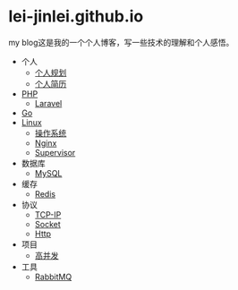 # lei-jinlei.github.io

my blog这是我的一个个人博客，写一些技术的理解和个人感悟。

* 个人
  * [个人规划](me/plan.md)
  * [个人简历](me/resume.md)
* [PHP](php/php.md)
  * [Laravel](php/laravel.md)
* [Go](go/go.md)
* [Linux](linux/linux.md)
  * [操作系统](linux/system.md)
  * [Nginx](linux/nginx.md)
  * [Supervisor](linux/supervisor.md)
* 数据库
  * [MySQL](sql/mysql.md)
* 缓存
  * [Redis](cache/Redis.md)
* 协议
  * [TCP-IP](协议/TCP-IP.md)
  * [Socket](协议/Socket.md)
  * [Http](协议/Http.md)
* 项目
  * [高并发](project/High_Concurrence.md)
* 工具
  * [RabbitMQ](tool/RabbitMQ.md)